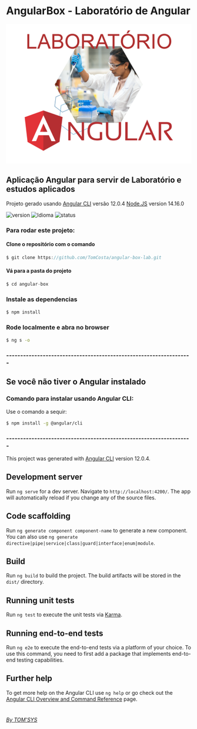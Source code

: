 # AngularBox - Laboratório de Angular

![TOM'SYS](/src/assets/imgs/angular-logo.png)

## Aplicação Angular para servir de Laboratório e estudos aplicados
Projeto gerado usando [Angular CLI](https://github.com/angular/angular-cli) versão 12.0.4
[Node.JS](https://nodejs.org/en/download/)
version 14.16.0

![version][version-badge] ![Idioma][idioma] ![status][status-emprogresso]
### Para rodar este projeto:
#### Clone o repositório com o comando
```javascript
$ git clone https://github.com/TomCosta/angular-box-lab.git
``` 
#### Vá para a pasta do projeto
```javascript
$ cd angular-box
``` 
### Instale as dependencias
```bash
$ npm install
```
### Rode localmente e abra no browser
```bash
$ ng s -o
```
### ------------------------------------------------------------------

## Se você não tiver o Angular instalado

### Comando para instalar usando Angular CLI:

Use o comando a sequir:

```bash
$ npm install -g @angular/cli
```
### ------------------------------------------------------------------

This project was generated with [Angular CLI](https://github.com/angular/angular-cli) version 12.0.4.

## Development server

Run `ng serve` for a dev server. Navigate to `http://localhost:4200/`. The app will automatically reload if you change any of the source files.

## Code scaffolding

Run `ng generate component component-name` to generate a new component. You can also use `ng generate directive|pipe|service|class|guard|interface|enum|module`.

## Build

Run `ng build` to build the project. The build artifacts will be stored in the `dist/` directory.

## Running unit tests

Run `ng test` to execute the unit tests via [Karma](https://karma-runner.github.io).

## Running end-to-end tests

Run `ng e2e` to execute the end-to-end tests via a platform of your choice. To use this command, you need to first add a package that implements end-to-end testing capabilities.

## Further help

To get more help on the Angular CLI use `ng help` or go check out the [Angular CLI Overview and Command Reference](https://angular.io/cli) page.

#
[_By TOM'SYS_](https://tomsys.page/)

[CHANGELOG]: ./CHANGELOG.md
[version-badge]: https://img.shields.io/badge/version-1.0.0-blue.svg
[license-badge]: https://img.shields.io/badge/license-MIT-blue.svg
[status-emprogresso]: https://img.shields.io/badge/status-Em%20progresso-blueviolet
[idioma]: https://img.shields.io/badge/idioma-Portugu%C3%AAs-800060